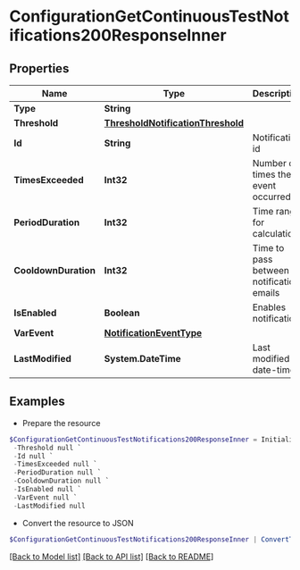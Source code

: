 # ConfigurationGetContinuousTestNotifications200ResponseInner
## Properties

Name | Type | Description | Notes
------------ | ------------- | ------------- | -------------
**Type** | **String** |  | 
**Threshold** | [**ThresholdNotificationThreshold**](ThresholdNotificationThreshold.md) |  | [optional] 
**Id** | **String** | Notification id | [optional] 
**TimesExceeded** | **Int32** | Number of times the event occurred | [optional] 
**PeriodDuration** | **Int32** | Time range for calculation | [optional] 
**CooldownDuration** | **Int32** | Time to pass between notification emails | [optional] 
**IsEnabled** | **Boolean** | Enables notification | [optional] 
**VarEvent** | [**NotificationEventType**](NotificationEventType.md) |  | [optional] 
**LastModified** | **System.DateTime** | Last modified date-time | [optional] 

## Examples

- Prepare the resource
```powershell
$ConfigurationGetContinuousTestNotifications200ResponseInner = Initialize-LEPSLoginEnterpriseConfigurationGetContinuousTestNotifications200ResponseInner  -Type null `
 -Threshold null `
 -Id null `
 -TimesExceeded null `
 -PeriodDuration null `
 -CooldownDuration null `
 -IsEnabled null `
 -VarEvent null `
 -LastModified null
```

- Convert the resource to JSON
```powershell
$ConfigurationGetContinuousTestNotifications200ResponseInner | ConvertTo-JSON
```

[[Back to Model list]](../README.md#documentation-for-models) [[Back to API list]](../README.md#documentation-for-api-endpoints) [[Back to README]](../README.md)

